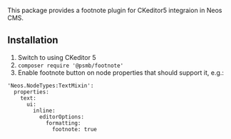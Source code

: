 This package provides a footnote plugin for CKeditor5 integraion in Neos CMS.

## Installation

1. Switch to using CKeditor 5
2. `composer require '@psmb/footnote'`
3. Enable footnote button on node properties that should support it, e.g.:

```
'Neos.NodeTypes:TextMixin':
  properties:
    text:
      ui:
        inline:
          editorOptions:
            formatting:
              footnote: true
```

